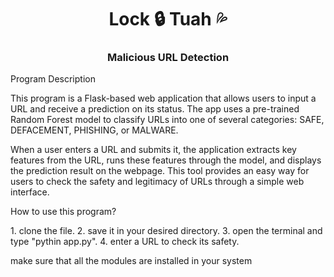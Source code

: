 <h1 align="center">Lock 🔒 Tuah 💦</h1>
<h3 align="center">Malicious URL Detection</h3>

<p align="left">Program Description</p>
This program is a Flask-based web application that allows users to input a URL and receive a prediction on its status. The app uses a pre-trained Random Forest model to classify URLs into one of several categories: SAFE, DEFACEMENT, PHISHING, or MALWARE. 

When a user enters a URL and submits it, the application extracts key features from the URL, runs these features through the model, and displays the prediction result on the webpage. This tool provides an easy way for users to check the safety and legitimacy of URLs through a simple web interface.

<p align="left">How to use this program?</p>
1. clone the file.
2. save it in your desired directory.
3. open the terminal and type "pythin app.py".
4. enter a URL to check its safety.

make sure that all the modules are installed in your system